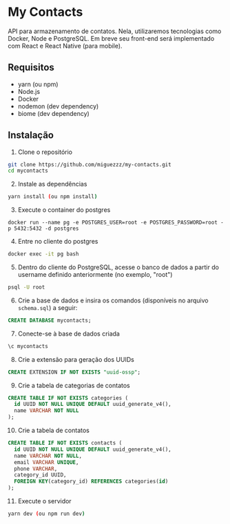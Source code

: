 # My Contacts

API para armazenamento de contatos. Nela, utilizaremos tecnologias como Docker, Node e PostgreSQL. Em breve seu front-end será implementado com React e React Native (para mobile).

## Requisitos

- yarn (ou npm)
- Node.js
- Docker
- nodemon (dev dependency)
- biome (dev dependency)

## Instalação

1. Clone o repositório
```bash
git clone https://github.com/miguezzz/my-contacts.git
cd mycontacts
```

2. Instale as dependências
```bash
yarn install (ou npm install)
```
3. Execute o container do postgres
```docker
docker run --name pg -e POSTGRES_USER=root -e POSTGRES_PASSWORD=root -p 5432:5432 -d postgres
```

4. Entre no cliente do postgres
```bash
docker exec -it pg bash
```

5. Dentro do cliente do PostgreSQL, acesse o banco de dados a partir do username definido anteriormente (no exemplo, "root")
```bash
psql -U root
```

6. Crie a base de dados e insira os comandos (disponíveis no arquivo `schema.sql`) a seguir:
```sql
CREATE DATABASE mycontacts;
```
7. Conecte-se à base de dados criada
```sql
\c mycontacts
```
8. Crie a extensão para geração dos UUIDs
```sql
CREATE EXTENSION IF NOT EXISTS "uuid-ossp";
```
9. Crie a tabela de categorias de contatos
```sql
CREATE TABLE IF NOT EXISTS categories (
  id UUID NOT NULL UNIQUE DEFAULT uuid_generate_v4(),
  name VARCHAR NOT NULL
);
```
10. Crie a tabela de contatos
```sql
CREATE TABLE IF NOT EXISTS contacts (
  id UUID NOT NULL UNIQUE DEFAULT uuid_generate_v4(),
  name VARCHAR NOT NULL,
  email VARCHAR UNIQUE,
  phone VARCHAR,
  category_id UUID,
  FOREIGN KEY(category_id) REFERENCES categories(id)
);
```
11. Execute o servidor
```bash
yarn dev (ou npm run dev)
```

